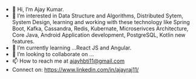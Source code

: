 - 👋 Hi, I’m Ajay Kumar.
- 👀 I’m interested in Data Structure and Algorithms, Distributed Sytem, System Design, learning and working with these technology like Spring Boot, Kafka, Cassandra, Redis, Kubernate, Microserivces Architecture, Core Java, Android Application development, PostgreSQL, Kotlin new features.
- 🌱 I’m currently learning ...React JS and Angular.
- 💞️ I’m looking to collaborate on ...
- 📫 How to reach me at ajayhbti11@gmail.com
- Connect on: https://www.linkedin.com/in/ajayraj11/ 

<!---
ajayrajk/ajayrajk is a ✨ special ✨ repository because its `README.md` (this file) appears on your GitHub profile.
You can click the Preview link to take a look at your changes.
--->
